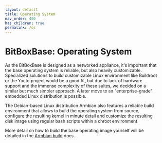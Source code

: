 ```yaml
---
layout: default
title: Operating System
nav_order: 400
has_children: true
permalink: /os
---
```

# BitBoxBase: Operating System

As the BitBoxBase is designed as a networked appliance, it's important that the base operating system is reliable, but also heavily customizable. Specialized solutions to build customizable Linux environment like Buildroot or the Yocto project would be a good fit, but due to lack of hardware support and the immense complexity of these suites, we decided on a similar but much simpler approach. A later move to an "enterprise-grade" embedded Linux distribution is possible.

The Debian-based Linux distribution Armbian also features a reliable build environment that allows to build the operating system from source, configure the resulting kernel in minute detail and customize the resulting disk image using regular bash scripts within a chroot environment.

More detail on how to build the base operating image yourself will be detailed in the [Armbian build](armbian-build.md) docs.
